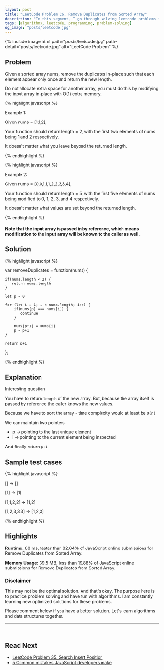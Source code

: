 ```yaml
---
layout: post
title: "LeetCode Problem 26. Remove Duplicates from Sorted Array"
description: "In this segment, I go through solving leetcode problems for my own practice. I walk through my thinking process so that we can all learn together."
tags: [algorithms, leetcode, programming, problem-solving]
og_image: "posts/leetcode.jpg"
---
```


{% include image.html path="posts/leetcode.jpg" path-detail="posts/leetcode.jpg" alt="LeetCode Problem" %}

## Problem

Given a sorted array nums, remove the duplicates in-place such that each element appear only once and return the new length.

Do not allocate extra space for another array, you must do this by modifying the input array in-place with O(1) extra memory.

{% highlight javascript %}

Example 1:

Given nums = [1,1,2],

Your function should return length = 2, with the first two elements of nums being 1 and 2 respectively.

It doesn't matter what you leave beyond the returned length.

{% endhighlight %}

{% highlight javascript %}

Example 2:

Given nums = [0,0,1,1,1,2,2,3,3,4],

Your function should return length = 5, with the first five elements of nums being modified to 0, 1, 2, 3, and 4 respectively.

It doesn't matter what values are set beyond the returned length.

{% endhighlight %}

#### Note that the input array is passed in by reference, which means modification to the input array will be known to the caller as well.

## Solution


{% highlight javascript %}

var removeDuplicates = function(nums) {
    
    if(nums.length < 2) {
       return nums.length
    }
    
    let p = 0
    
    for (let i = 1; i < nums.length; i++) {
        if(nums[p] === nums[i]) {
           continue
        }
        
        nums[p+1] = nums[i]
        p = p+1
    }
    
    return p+1
    
};


{% endhighlight %}


## Explanation

Interesting question

You have to return `length` of the new array. But, because the array itself is passed by reference the caller knows the new values.

Because we have to sort the array - time complexity would at least be `O(n)`

We can maintain two pointers
- p -> pointing to the last unique element
- i -> pointing to the current element being inspected

And finally return `p+1`


## Sample test cases

{% highlight javascript %}

[]
-> []

[1]
-> [1]

[1,1,2,2]
-> [1,2]

[1,2,3,3,3]
-> [1,2,3]

{% endhighlight %}


## Highlights

**Runtime:** 88 ms, faster than 82.84% of JavaScript online submissions for Remove Duplicates from Sorted Array.

**Memory Usage:** 39.5 MB, less than 19.88% of JavaScript online submissions for Remove Duplicates from Sorted Array.


### Disclaimer
This may not be the optimal solution. And that's okay. The purpose here is to practice problem solving and have fun with algorithms. I am constantly learning new optimized solutions for these problems.

Please comment below if you have a better solution. Let's learn algorithms and data structures together.


---


<br>

## Read Next

- [LeetCode Problem 35. Search Insert Position](/posts/leetcode-problem-35-search-insert-position)
- [5 Common mistakes JavaScript developers make](/posts/steps-after-you-type-url-in-browser)
